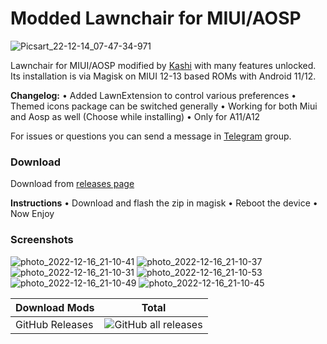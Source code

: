 # Modded Lawnchair for MIUI/AOSP
 
![Picsart_22-12-14_07-47-34-971](https://telegra.ph/file/f70513e2f23613faedff3.jpg)

Lawnchair for MIUI/AOSP modified by [Kashi](https://t.me/kakashi1v1) with many features unlocked.
Its installation is via Magisk on MIUI 12-13 based ROMs with Android 11/12.

**Changelog:**
• Added LawnExtension to control various preferences 
• Themed icons package can be switched generally 
• Working for both Miui and Aosp as well (Choose while installing)
• Only for A11/A12

For issues or questions you can send a message in [Telegram](https://t.me/amogus_discussion) group.


### Download

Download from [releases page](https://github.com/Mods-Center/Lawnchair_Mod/releases)


**Instructions**
• Download and flash the zip in magisk
• Reboot the device
• Now Enjoy

### Screenshots
![photo_2022-12-16_21-10-41](https://telegra.ph/file/9f146896582235656a528.jpg)
![photo_2022-12-16_21-10-37](https://telegra.ph/file/c38d19cf1ad2b40393d75.jpg)
![photo_2022-12-16_21-10-31](https://telegra.ph/file/12ccae5500e0ea310f88d.jpg)
![photo_2022-12-16_21-10-53](https://telegra.ph/file/e8b0c37e0536a2ec38748.jpg)
![photo_2022-12-16_21-10-49](https://telegra.ph/file/a347046c34355cc76dd5a.jpg)
![photo_2022-12-16_21-10-45](https://telegra.ph/file/3ba4444fba3259b2e9c87.jpg)


| Download Mods | Total |
| --- | --- |
| GitHub Releases | ![GitHub all releases](https://img.shields.io/github/downloads/Mods-Center/Lawnchair_Mod/total?logo=GitHub&style=for-the-badge&color=blue) |

